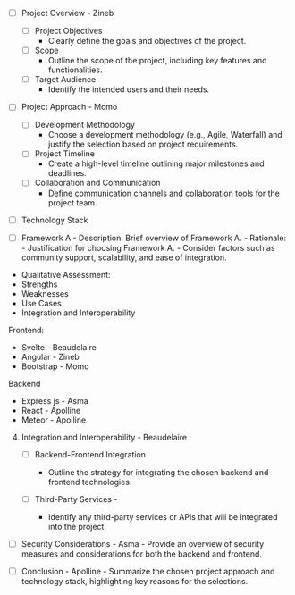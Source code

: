 
- [ ] Project Overview - Zineb
    - [ ] Project Objectives
		- Clearly define the goals and objectives of the project.
    - [ ] Scope
		- Outline the scope of the project, including key features and functionalities.
    - [ ] Target Audience
		- Identify the intended users and their needs.

- [ ] Project Approach - Momo
    - [ ] Development Methodology
		- Choose a development methodology (e.g., Agile, Waterfall) and justify the selection based on project requirements.
    - [ ] Project Timeline
		- Create a high-level timeline outlining major milestones and deadlines.
    - [ ] Collaboration and Communication
		- Define communication channels and collaboration tools for the project team.

- [ ] Technology Stack

- [ ] Framework A
		- Description: Brief overview of Framework A.
		- Rationale:
		- Justification for choosing Framework A.
		- Consider factors such as community support, scalability, and ease of integration.
- Qualitative Assessment:
- Strengths
- Weaknesses
- Use Cases
- Integration and Interoperability

Frontend:
 - Svelte - Beaudelaire
 - Angular - Zineb
 - Bootstrap - Momo

 Backend
 - Express js - Asma
 - React - Apolline
 - Meteor - Apolline

 4. Integration and Interoperability - Beaudelaire

    - [ ] Backend-Frontend Integration 
		- Outline the strategy for integrating the chosen backend and frontend technologies.

    - [ ] Third-Party Services -  
		- Identify any third-party services or APIs that will be integrated into the project.

- [ ] Security Considerations - Asma
		- Provide an overview of security measures and considerations for both the backend and frontend.

- [ ] Conclusion - Apolline
		- Summarize the chosen project approach and technology stack, highlighting key reasons for the selections.

